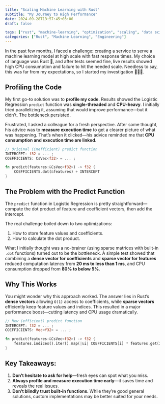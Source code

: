 ```yaml
---
title: "Scaling Machine Learning with Rust"
subtitle: "My Journey to High Performance"
date: 2024-09-28T13:57:45+03:00
draft: false

tags: ["rust", "machine-learning", "optimization", "scaling", "data science"]
categories: ["Rust", "Machine Learning", "Engineering"]
---
```


In the past few months, I faced a challenge: creating a service to serve a machine learning model at high scale with fast response times. My choice of language was Rust 🦀, and after tests seemed fine, live results showed high CPU consumption and failure to hit the needed scale. Needless to say, this was far from my expectations, so I started my investigation 🕵🏻‍♂️.

## Profiling the Code

My first go-to solution was to **profile my code**. Results showed the Logistic Regression `predict` function was **single-threaded** and **CPU-heavy**. I initially tried parallelizing it, assuming that would improve performance—but it didn’t. The bottleneck persisted.

Frustrated, I asked a colleague for a fresh perspective. After some thought, his advice was to **measure execution time** to get a clearer picture of what was happening. That’s when it clicked—his advice reminded me that **CPU consumption and execution time are linked**.

```rust
// Original (inefficient) predict function
INTERCEPT: f32 = ... ;
COEFFICIENTS: CsVec<f32> = ... ;

fn predict(features:&CsVec<f32>) -> f32 { 
    COEFFICIENTS.dot(&features) + INTERCEPT
}
```

## The Problem with the Predict Function

The `predict` function in Logistic Regression is pretty straightforward—compute the dot product of feature and coefficient vectors, then add the intercept. 

The real challenge boiled down to two optimizations:

1. How to store feature values and coefficients.
2. How to calculate the dot product.

What I initially thought was a no-brainer (using sparse matrices with built-in `.dot` functions) turned out to be the bottleneck. A simple test showed that combining a **dense vector for coefficients** and **sparse vector for features** reduced computation latency from **20 ms to less than 1 ms**, and CPU consumption dropped from **80% to below 5%**.

## Why This Works

You might wonder why this approach worked. The answer lies in Rust’s **dense vectors** allowing `O(1)` access to coefficients, while **sparse vectors** efficiently keep feature values and indices. This resulted in a major performance boost—cutting latency and CPU usage dramatically.

```rust
// New (efficient) predict function
INTERCEPT: f32 = ... ;
COEFFICIENTS: Vec<f32> = ... ;

fn predict(features:&CsVec<f32>) -> f32 { 
    features.indices().iter().map(|&i| COEFFICIENTS[i] * features.get(i).unwrap()).sum::<f32>() + INTERCEPT
}
```

## Key Takeaways:

1. **Don’t hesitate to ask for help**—fresh eyes can spot what you miss.
2. **Always profile and measure execution time early**—it saves time and reveals the real issues.
3. **Don’t blindly trust built-in functions**. While they’re good general solutions, custom implementations may be better suited for your needs.
